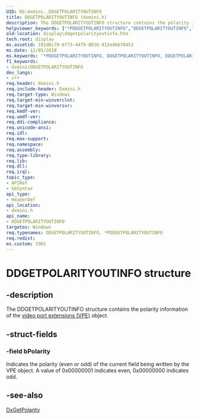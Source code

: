 ```yaml
---
UID: NS:dxmini._DDGETPOLARITYOUTINFO
title: DDGETPOLARITYOUTINFO (dxmini.h)
description: The DDGETPOLARITYOUTINFO structure contains the polarity information of the video port extensions (VPE) object.helpviewer_keywords: ["*PDDGETPOLARITYOUTINFO","DDGETPOLARITYOUTINFO","DDGETPOLARITYOUTINFO structure [Display Devices]","PDDGETPOLARITYOUTINFO","PDDGETPOLARITYOUTINFO structure pointer [Display Devices]","Video_Structs_eec12c7a-29ad-4c50-b85e-a78342fcbd8a.xml","display.ddgetpolarityoutinfo","dxmini/DDGETPOLARITYOUTINFO","dxmini/PDDGETPOLARITYOUTINFO"]
old-location: display\ddgetpolarityoutinfo.htm
tech.root: display
ms.assetid: 191d6c79-6f73-44f9-8016-912e4bb70453
ms.date: 12/05/2018
ms.keywords: '*PDDGETPOLARITYOUTINFO, DDGETPOLARITYOUTINFO, DDGETPOLARITYOUTINFO structure [Display Devices], PDDGETPOLARITYOUTINFO, PDDGETPOLARITYOUTINFO structure pointer [Display Devices], Video_Structs_eec12c7a-29ad-4c50-b85e-a78342fcbd8a.xml, display.ddgetpolarityoutinfo, dxmini/DDGETPOLARITYOUTINFO, dxmini/PDDGETPOLARITYOUTINFO'
f1_keywords:
- dxmini/DDGETPOLARITYOUTINFO
dev_langs:
- c++
req.header: dxmini.h
req.include-header: Dxmini.h
req.target-type: Windows
req.target-min-winverclnt: 
req.target-min-winversvr: 
req.kmdf-ver: 
req.umdf-ver: 
req.ddi-compliance: 
req.unicode-ansi: 
req.idl: 
req.max-support: 
req.namespace: 
req.assembly: 
req.type-library: 
req.lib: 
req.dll: 
req.irql: 
topic_type:
- APIRef
- kbSyntax
api_type:
- HeaderDef
api_location:
- dxmini.h
api_name:
- DDGETPOLARITYOUTINFO
targetos: Windows
req.typenames: DDGETPOLARITYOUTINFO, *PDDGETPOLARITYOUTINFO
req.redist: 
ms.custom: 19H1
---
```


# DDGETPOLARITYOUTINFO structure


## -description


The DDGETPOLARITYOUTINFO structure contains the polarity information of the <a href="https://docs.microsoft.com/windows-hardware/drivers/">video port extensions (VPE)</a> object. 


## -struct-fields




### -field bPolarity

Indicates the polarity (even or odd) of the current field being written by the VPE object. A value of 0x00000001 indicates even, 0x00000000 indicates odd.


## -see-also




<a href="https://docs.microsoft.com/windows/desktop/api/dxmini/nc-dxmini-pdx_getpolarity">DxGetPolarity</a>
 

 

